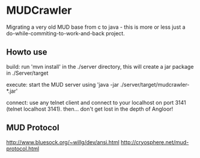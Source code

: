 MUDCrawler
==========

Migrating a very old MUD base from c to java - this is more or less just a do-while-commiting-to-work-and-back project.

## Howto use

build: run 'mvn install' in the ./server directory, this will create a jar package in ./Server/target

execute: start the MUD server using 'java -jar ./server/target/mudcrawler-*.jar'

connect: use any telnet client and connect to your localhost on port 3141 (telnet localhost 3141). then... don't get lost in the depth of Angloor!

## MUD Protocol

http://www.bluesock.org/~willg/dev/ansi.html
http://cryosphere.net/mud-protocol.html